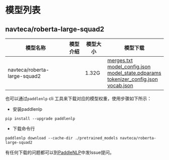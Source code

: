 #  模型列表

## navteca/roberta-large-squad2

| 模型名称 | 模型介绍 | 模型大小  | 模型下载 |
| --- | --- | --- | --- |
|navteca/roberta-large-squad2|  | 1.32G | [merges.txt](https://bj.bcebos.com/paddlenlp/models/community/navteca/roberta-large-squad2/merges.txt)<br>[model_config.json](https://bj.bcebos.com/paddlenlp/models/community/navteca/roberta-large-squad2/model_config.json)<br>[model_state.pdparams](https://bj.bcebos.com/paddlenlp/models/community/navteca/roberta-large-squad2/model_state.pdparams)<br>[tokenizer_config.json](https://bj.bcebos.com/paddlenlp/models/community/navteca/roberta-large-squad2/tokenizer_config.json)<br>[vocab.json](https://bj.bcebos.com/paddlenlp/models/community/navteca/roberta-large-squad2/vocab.json) |

也可以通过`paddlenlp` cli 工具来下载对应的模型权重，使用步骤如下所示：

* 安装paddlenlp

```shell
pip install --upgrade paddlenlp
```

* 下载命令行

```shell
paddlenlp download --cache-dir ./pretrained_models navteca/roberta-large-squad2
```

有任何下载的问题都可以到[PaddleNLP](https://github.com/PaddlePaddle/PaddleNLP)中发Issue提问。